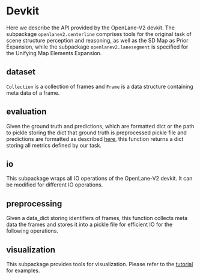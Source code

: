 # Devkit
Here we describe the API provided by the OpenLane-V2 devkit.
The subpackage `openlanev2.centerline` comprises tools for the original task of scene structure perception and reasoning, as well as the SD Map as Prior Expansion, while the subpackage `openlanev2.lanesegment` is specified for the Unifying Map Elements Expansion.

## dataset

`Collection` is a collection of frames and `Frame` is a data structure containing meta data of a frame.

## evaluation

Given the ground truth and predictions, which are formatted dict or the path to pickle storing the dict that ground truth is preprocessed pickle file and predictions are formatted as described [here](./submission.md#format), this function returns a dict storing all metrics defined by our task.

## io
This subpackage wraps all IO operations of the OpenLane-V2 devkit.
It can be modified for different IO operations.

## preprocessing

Given a data_dict storing identifiers of frames, this function collects meta data the frames and stores it into a pickle file for efficient IO for the following operations.

## visualization
This subpackage provides tools for visualization. Please refer to the [tutorial](../tutorials) for examples.

